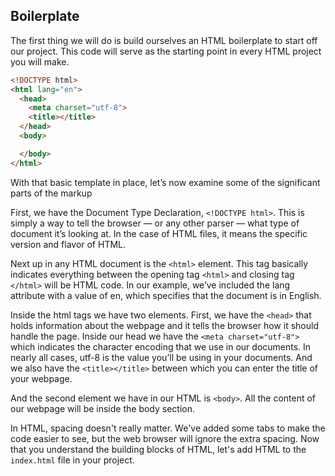 ## Boilerplate

The first thing we will do is build ourselves an HTML boilerplate to start off our project. This code will
serve as the starting point in every HTML project you will make.

```html
<!DOCTYPE html>
<html lang="en">
  <head>
    <meta charset="utf-8">
    <title></title>
  </head>
  <body>

  </body>
</html>
```

With that basic template in place, let’s now examine some of the significant parts of the markup

First, we have the Document Type Declaration, `<!DOCTYPE html>`. This is simply a way to tell the browser — or any other parser — what type of document it’s looking at. In the case of HTML files, it means the specific version and flavor of HTML.

Next up in any HTML document is the `<html>` element. This tag basically indicates everything between the
opening tag `<html>` and closing tag `</html>` will be HTML code. In our example, we’ve included the lang attribute with a value of en, which specifies that the document is in English.

Inside the html tags we have two elements. First, we have the `<head>` that holds information about the webpage
and it tells the browser how it should handle the page. Inside our head we have the `<meta charset="utf-8">` which indicates the character encoding that we use in our documents. In nearly all cases, utf-8 is the value you’ll be using in your documents. And we also have the `<title></title>` between which you can enter the title
of your webpage.

And the second element we have in our HTML is `<body>`. All the content of our webpage will be inside the body
section.

In HTML, spacing doesn't really matter. We've added some tabs to make the code easier to see, but the web browser will ignore the extra spacing. Now that you understand the building blocks of HTML, let's add HTML to the `index.html` file in your project.
